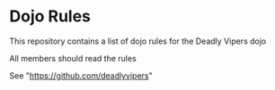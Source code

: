 Dojo Rules
==========

This repository contains a list of dojo rules for the Deadly Vipers dojo

All members should read the rules

See "https://github.com/deadlyvipers"

